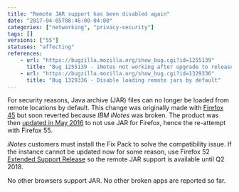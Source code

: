 ```yaml
---
title: "Remote JAR support has been disabled again"
date: "2017-04-05T08:46:00-04:00"
categories: ["networking", "privacy-security"]
tags: []
versions: ["55"]
statuses: "affecting"
references:
    - url: "https://bugzilla.mozilla.org/show_bug.cgi?id=1255139"
      title: "Bug 1255139 - iNotes not working after upgrade to release 45.0"
    - url: "https://bugzilla.mozilla.org/show_bug.cgi?id=1329336"
      title: "Bug 1329336 - Disable loading remote jars by default"
---
```

For security reasons, Java archive (JAR) files can no longer be loaded from remote locations by default. This change was originally made with [Firefox 45](https://www.fxsitecompat.com/en-CA/docs/2015/jar-protocol-support-has-been-disabled-by-default/) but soon reverted because *IBM iNotes* was broken. The product was then [updated in May 2016](https://www-10.lotus.com/ldd/fixlist.nsf/8d1c0550e6242b69852570c900549a74/e413ea1ca447b3bf85257f77006b7f60) to not use JAR for Firefox, hence the re-attempt with Firefox 55.

*iNotes* customers must install the Fix Pack to solve the compatibility issue. If the instance cannot be updated now for some reason, use Firefox 52 [Extended Support Release](https://www.mozilla.org/en-US/firefox/organizations/) so the remote JAR support is available until Q2 2018.

No other browsers support JAR. No other broken apps are reported so far.
